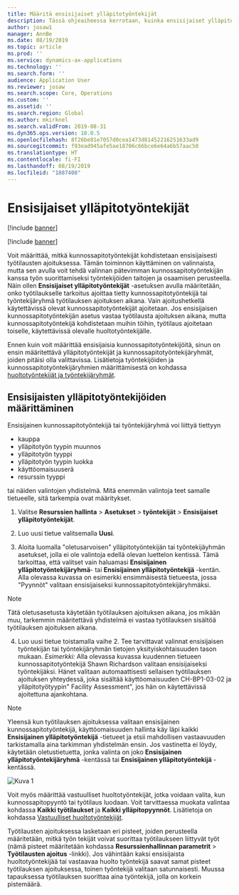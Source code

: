 ```yaml
---
title: Määritä ensisijaiset ylläpitotyöntekijät
description: Tässä ohjeaiheessa kerrotaan, kuinka ensisijaiset ylläpitopitotyöntekijät määritetään resurssien hallinnassa.
author: josaw1
manager: AnnBe
ms.date: 08/19/2019
ms.topic: article
ms.prod: ''
ms.service: dynamics-ax-applications
ms.technology: ''
ms.search.form: ''
audience: Application User
ms.reviewer: josaw
ms.search.scope: Core, Operations
ms.custom: ''
ms.assetid: ''
ms.search.region: Global
ms.author: mkirknel
ms.search.validFrom: 2019-08-31
ms.dyn365.ops.version: 10.0.5
ms.openlocfilehash: 8f26be81e7057d0cea1473d81452216251633ad9
ms.sourcegitcommit: f93ead945afe5ae18706c66bce6e64a6b57aac50
ms.translationtype: HT
ms.contentlocale: fi-FI
ms.lasthandoff: 08/19/2019
ms.locfileid: "1887408"
---
```

# <a name="preferred-maintenance-workers"></a>Ensisijaiset ylläpitotyöntekijät

[!include [banner](../../includes/banner.md)]

[!include [banner](../../includes/preview-banner.md)]

Voit määrittää, mitkä kunnossapitotyöntekijät kohdistetaan ensisijaisesti työtilausten ajoituksessa. Tämän toiminnon käyttäminen on valinnaista, mutta sen avulla voit tehdä valinnan pätevimman kunnossapitotyöntekijän kanssa työn suorittamiseksi työntekijöiden taitojen ja osaamisen perusteella. Näin ollen **Ensisijaiset ylläpitotyöntekijät** -asetuksen avulla määritetään, onko työtilaukselle tarkoitus ajoittaa tietty kunnossapitotyöntekijä tai työntekijäryhmä työtilauksen ajoituksen aikana. Vain ajoitushetkellä käytettävissä olevat kunnossapitotyöntekijät ajoitetaan. Jos ensisijaisen kunnossapitotyöntekijän asetus vastaa työtilausta ajoituksen aikana, mutta kunnossapitotyöntekijä kohdistetaan muihin töihin, työtilaus ajoitetaan toiselle, käytettävissä olevalle huoltotyöntekijälle.

Ennen kuin voit määrittää ensisijaisia kunnossapitotyöntekijöitä, sinun on ensin määritettävä ylläpitotyöntekijät ja kunnossapitotyöntekijäryhmät, joiden pitäisi olla valittavissa. Lisätietoja työntekijöiden ja kunnossapitotyöntekijäryhmien määrittämisestä on kohdassa [huoltotyöntekijät ja työntekijäryhmät](../setup-for-objects/workers-and-worker-groups.md).

## <a name="set-up-preferred-workers"></a>Ensisijaisten ylläpitotyöntekijöiden määrittäminen

Ensisijainen kunnossapitotyöntekijä tai työntekijäryhmä voi liittyä tiettyyn

- kauppa  
- ylläpitotyön tyypin muunnos  
- ylläpitotyön tyyppi  
- ylläpitotyön tyypin luokka  
- käyttöomaisuuserä  
- resurssin tyyppi  

tai näiden valintojen yhdistelmä. Mitä enemmän valintoja teet samalle tietueelle, sitä tarkempia ovat määritykset.

1. Valitse **Resurssien hallinta** > **Asetukset** > **työntekijät** > **Ensisijaiset ylläpitotyöntekijät**.

2. Luo uusi tietue valitsemalla **Uusi**.

3. Aloita luomalla "oletusarvoisen" ylläpitotyöntekijän tai työntekijäyhmän asetukset, jolla ei ole valintoja edellä olevan luettelon kentissä. Tämä tarkoittaa, että valitset vain haluamasi **Ensisijainen ylläpitotyöntekijäryhmä**- tai **Ensisijainen ylläpitotyöntekijä** -kentän. Alla olevassa kuvassa on esimerkki ensimmäisestä tietueesta, jossa "Pyynnöt" valitaan ensisijaiseksi kunnossapitotyöntekijäryhmäksi.

>[!NOTE]
>Tätä oletusasetusta käytetään työtilauksen ajoituksen aikana, jos mikään muu, tarkemmin määritettävä yhdistelmä ei vastaa työtilauksen sisältöä työtilauksen ajoituksen aikana.

4. Luo uusi tietue toistamalla vaihe 2. Tee tarvittavat valinnat ensisijaisen työntekijän tai työntekijäryhmän tietojen yksityiskohtaisuuden tason mukaan. *Esimerkki:* Alla olevassa kuvassa kuudennen tietueen kunnossapitotyöntekijä Shawn Richardson valitaan ensisijaiseksi työntekijäksi. Hänet valitaan automaattisesti sellaisen työtilauksen ajoituksen yhteydessä, joka sisältää käyttöomaisuuden CH-BP1-03-02 ja ylläpitotyötyypin" Facility Assessment", jos hän on käytettävissä ajoitettuna ajankohtana.

>[!NOTE]
>Yleensä kun työtilauksen ajoituksessa valitaan ensisijainen kunnossapitotyöntekijä, käyttöomaisuuden hallinta käy läpi kaikki **Ensisijainen ylläpitotyöntekijä** -tietueet ja etsii mahdollisen vastaavuuden tarkistamalla aina tarkimman yhdistelmän ensin. Jos vastinetta ei löydy, käytetään oletustietuetta, jonka valinta on joko **Ensisijainen ylläpitotyöntekijäryhmä** -kentässä tai **Ensisijainen ylläpitotyöntekijä** -kentässä.


![Kuva 1](media/02-work-order-scheduling.png)

Voit myös määrittää vastuulliset huoltotyöntekijät, jotka voidaan valita, kun kunnossapitopyyntö tai työtilaus luodaan. Voit tarvittaessa muokata valintaa kohdassa **Kaikki työtilaukset** ja **Kaikki ylläpitopyynnöt**. Lisätietoja on kohdassa [Vastuulliset huoltotyöntekijät](../setup-for-maintenance-requests/responsible-workers.md).

Työtilausten ajoituksessa lasketaan eri pisteet, joiden perusteella määritetään, mitkä työn tekijät voivat suorittaa työtilaukseen liittyvät työt (nämä pisteet määritetään kohdassa **Resurssienhallinnan parametrit** > **Työtilausten ajoitus** -linkki). Jos vähintään kaksi ensisijaista huoltotyöntekijää tai vastaavaa huolto työntekijä saavat samat pisteet työtilauksen ajoituksessa, toinen työntekijä valitaan satunnaisesti. Muussa tapauksessa työtilauksen suorittaa aina työntekijä, jolla on korkein pistemäärä.

